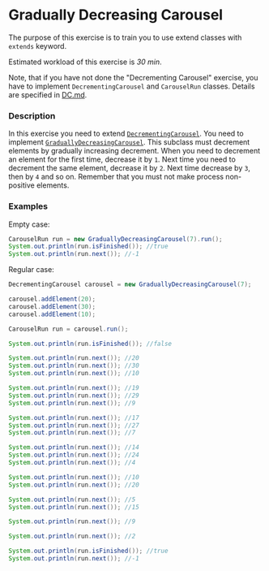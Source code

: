 # Gradually Decreasing Carousel

The purpose of this exercise is to train you to use extend classes with `extends` keyword.

Estimated workload of this exercise is _30 min_.

Note, that if you have not done the "Decrementing Carousel" exercise,
you have to implement `DecrementingCarousel` and `CarouselRun` classes.
Details are specified in [DC.md](DC.md).

### Description

In this exercise you need to extend [`DecrementingCarousel`](src/main/java/com/epam/training/student_dmitry_shamko/DecrementingCarousel.java).
You need to implement [`GraduallyDecreasingCarousel`](src/main/java/com/epam/training/student_dmitry_shamko/GraduallyDecreasingCarousel.java).
This subclass must decrement elements by gradually increasing decrement.
When you need to decrement an element for the first time, decrease it by `1`.
Next time you need to decrement the same element, decrease it by `2`.
Next time decrease by `3`, then by `4` and so on. 
Remember that you must not make process non-positive elements.


### Examples

Empty case:
```java
CarouselRun run = new GraduallyDecreasingCarousel(7).run();
System.out.println(run.isFinished()); //true
System.out.println(run.next()); //-1
```

Regular case:
```java
DecrementingCarousel carousel = new GraduallyDecreasingCarousel(7);

carousel.addElement(20);
carousel.addElement(30);
carousel.addElement(10);

CarouselRun run = carousel.run();

System.out.println(run.isFinished()); //false

System.out.println(run.next()); //20
System.out.println(run.next()); //30
System.out.println(run.next()); //10

System.out.println(run.next()); //19
System.out.println(run.next()); //29
System.out.println(run.next()); //9

System.out.println(run.next()); //17
System.out.println(run.next()); //27
System.out.println(run.next()); //7

System.out.println(run.next()); //14
System.out.println(run.next()); //24
System.out.println(run.next()); //4

System.out.println(run.next()); //10
System.out.println(run.next()); //20

System.out.println(run.next()); //5
System.out.println(run.next()); //15

System.out.println(run.next()); //9

System.out.println(run.next()); //2

System.out.println(run.isFinished()); //true
System.out.println(run.next()); //-1
```